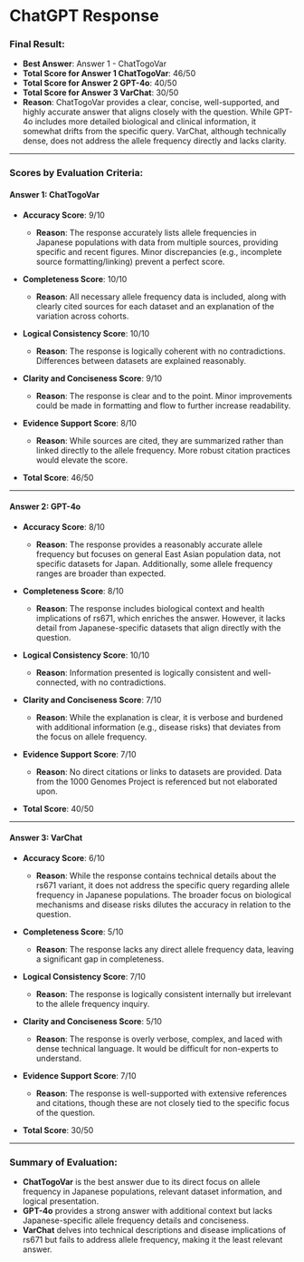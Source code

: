 # ChatGPT Response

### Final Result:
- **Best Answer**: Answer 1 - ChatTogoVar
- **Total Score for Answer 1 ChatTogoVar**: 46/50
- **Total Score for Answer 2 GPT-4o**: 40/50
- **Total Score for Answer 3 VarChat**: 30/50
- **Reason**: ChatTogoVar provides a clear, concise, well-supported, and highly accurate answer that aligns closely with the question. While GPT-4o includes more detailed biological and clinical information, it somewhat drifts from the specific query. VarChat, although technically dense, does not address the allele frequency directly and lacks clarity.

---

### Scores by Evaluation Criteria:

#### **Answer 1: ChatTogoVar**
- **Accuracy Score**: 9/10  
  - **Reason**: The response accurately lists allele frequencies in Japanese populations with data from multiple sources, providing specific and recent figures. Minor discrepancies (e.g., incomplete source formatting/linking) prevent a perfect score.  
 
- **Completeness Score**: 10/10  
  - **Reason**: All necessary allele frequency data is included, along with clearly cited sources for each dataset and an explanation of the variation across cohorts.  

- **Logical Consistency Score**: 10/10  
  - **Reason**: The response is logically coherent with no contradictions. Differences between datasets are explained reasonably.  

- **Clarity and Conciseness Score**: 9/10  
  - **Reason**: The response is clear and to the point. Minor improvements could be made in formatting and flow to further increase readability.  

- **Evidence Support Score**: 8/10  
  - **Reason**: While sources are cited, they are summarized rather than linked directly to the allele frequency. More robust citation practices would elevate the score.  

- **Total Score**: 46/50  

---

#### **Answer 2: GPT-4o**
- **Accuracy Score**: 8/10  
  - **Reason**: The response provides a reasonably accurate allele frequency but focuses on general East Asian population data, not specific datasets for Japan. Additionally, some allele frequency ranges are broader than expected.  

- **Completeness Score**: 8/10  
  - **Reason**: The response includes biological context and health implications of rs671, which enriches the answer. However, it lacks detail from Japanese-specific datasets that align directly with the question.  

- **Logical Consistency Score**: 10/10  
  - **Reason**: Information presented is logically consistent and well-connected, with no contradictions.  

- **Clarity and Conciseness Score**: 7/10  
  - **Reason**: While the explanation is clear, it is verbose and burdened with additional information (e.g., disease risks) that deviates from the focus on allele frequency.  

- **Evidence Support Score**: 7/10  
  - **Reason**: No direct citations or links to datasets are provided. Data from the 1000 Genomes Project is referenced but not elaborated upon.  

- **Total Score**: 40/50  

---

#### **Answer 3: VarChat**
- **Accuracy Score**: 6/10  
  - **Reason**: While the response contains technical details about the rs671 variant, it does not address the specific query regarding allele frequency in Japanese populations. The broader focus on biological mechanisms and disease risks dilutes the accuracy in relation to the question.  

- **Completeness Score**: 5/10  
  - **Reason**: The response lacks any direct allele frequency data, leaving a significant gap in completeness.  

- **Logical Consistency Score**: 7/10  
  - **Reason**: The response is logically consistent internally but irrelevant to the allele frequency inquiry.  

- **Clarity and Conciseness Score**: 5/10  
  - **Reason**: The response is overly verbose, complex, and laced with dense technical language. It would be difficult for non-experts to understand.  

- **Evidence Support Score**: 7/10  
  - **Reason**: The response is well-supported with extensive references and citations, though these are not closely tied to the specific focus of the question.  

- **Total Score**: 30/50  

---

### Summary of Evaluation:
- **ChatTogoVar** is the best answer due to its direct focus on allele frequency in Japanese populations, relevant dataset information, and logical presentation.  
- **GPT-4o** provides a strong answer with additional context but lacks Japanese-specific allele frequency details and conciseness.  
- **VarChat** delves into technical descriptions and disease implications of rs671 but fails to address allele frequency, making it the least relevant answer.  